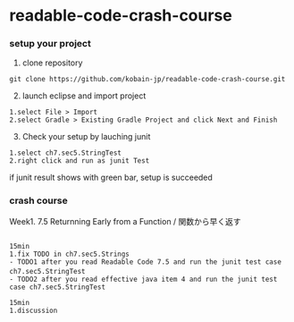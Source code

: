 # readable-code-crash-course

### setup your project

1. clone repository 

```
git clone https://github.com/kobain-jp/readable-code-crash-course.git
```

2. launch eclipse and import project

```
1.select File > Import 
2.select Gradle > Existing Gradle Project and click Next and Finish

```

3. Check your setup by lauching junit

```
1.select ch7.sec5.StringTest
2.right click and run as junit Test

```

if junit result shows with green bar, setup is succeeded

### crash course

Week1. 7.5 Returnning Early from a Function / 関数から早く返す

```

15min
1.fix TODO in ch7.sec5.Strings
- TODO1 after you read Readable Code 7.5 and run the junit test case ch7.sec5.StringTest　　　
- TODO2 after you read effective java item 4 and run the junit test case ch7.sec5.StringTest 

15min
1.discussion

```




